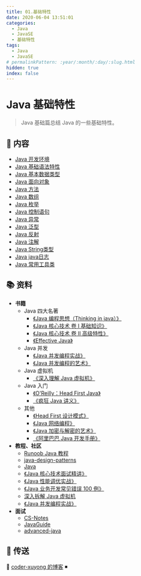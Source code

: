 ```yaml
---
title: 01.基础特性
date: 2020-06-04 13:51:01
categories:
  - Java
  - JavaSE
  - 基础特性
tags:
  - Java
  - JavaSE
# permalinkPattern: :year/:month/:day/:slug.html
hidden: true
index: false
---
```


# Java 基础特性

> Java 基础篇总结 Java 的一些基础特性。

## 📖 内容

- [Java 开发环境](00.Java开发环境.md)
- [Java 基础语法特性](01.Java基础语法.md)
- [Java 基本数据类型](02.Java基本数据类型.md)
- [Java 面向对象](03.Java面向对象.md)
- [Java 方法](04.Java方法.md)
- [Java 数组](05.Java数组.md)
- [Java 枚举](06.Java枚举.md)
- [Java 控制语句](07.Java控制语句.md)
- [Java 异常](08.Java异常.md)
- [Java 泛型](09.Java泛型.md)
- [Java 反射](10.Java反射.md)
- [Java 注解](11.Java注解.md)
- [Java String类型](12.JavaString类型.md)
- [Java java日志](13.java日志.md)
- [Java 常用工具类](14.Java常用工具类.md)

## 📚 资料

- **书籍**
  - Java 四大名著
    - [《Java 编程思想（Thinking in java）》](https://book.douban.com/subject/2130190/)
    - [《Java 核心技术 卷 I 基础知识》](https://book.douban.com/subject/26880667/)
    - [《Java 核心技术 卷 II 高级特性》](https://book.douban.com/subject/27165931/)
    - [《Effective Java》](https://book.douban.com/subject/30412517/)
  - Java 并发
    - [《Java 并发编程实战》](https://book.douban.com/subject/10484692/)
    - [《Java 并发编程的艺术》](https://book.douban.com/subject/26591326/)
  - Java 虚拟机
    - [《深入理解 Java 虚拟机》](https://book.douban.com/subject/34907497/)
  - Java 入门
    - [《O'Reilly：Head First Java》](https://book.douban.com/subject/2000732/)
    - [《疯狂 Java 讲义》](https://book.douban.com/subject/3246499/)
  - 其他
    - [《Head First 设计模式》](https://book.douban.com/subject/2243615/)
    - [《Java 网络编程》](https://book.douban.com/subject/1438754/)
    - [《Java 加密与解密的艺术》](https://book.douban.com/subject/25861566/)
    - [《阿里巴巴 Java 开发手册》](https://book.douban.com/subject/27605355/)
- **教程、社区**
  - [Runoob Java 教程](https://www.runoob.com/java/java-tutorial.html)
  - [java-design-patterns](https://github.com/iluwatar/java-design-patterns)
  - [Java](https://github.com/TheAlgorithms/Java)
  - [《Java 核心技术面试精讲》](https://time.geekbang.org/column/intro/82)
  - [《Java 性能调优实战》](https://time.geekbang.org/column/intro/100028001)
  - [《Java 业务开发常见错误 100 例》](https://time.geekbang.org/column/intro/100047701)
  - [深入拆解 Java 虚拟机](https://time.geekbang.org/column/intro/100010301)
  - [《Java 并发编程实战》](https://time.geekbang.org/column/intro/100023901)
- **面试**
  - [CS-Notes](https://github.com/CyC2018/CS-Notes)
  - [JavaGuide](https://github.com/Snailclimb/JavaGuide)
  - [advanced-java](https://github.com/doocs/advanced-java)

## 🚪 传送

🎯 [coder-xuyong 的博客](https://coder-xuyong.github.io/blog/) ◾